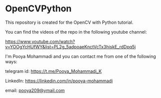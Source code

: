 # OpenCVPython

This repository is created for the OpenCV with Python tutorial.

You can find the videos of the repo in the following youtube channel:

https://www.youtube.com/watch?v=YOOgYcHUfWY&list=PL2g_5adpoaeKnctVcTx3hiskE_rdDpq5j

I'm Pooya Mohammadi and you can contact me from one of the following ways:

telegram id: https://t.me/Pooya_Mohammadi_K

LinkedIn: https://linkedin.com/in/pooya-mohammadi

email: pooya209@ymail.com
